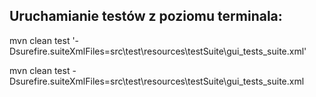 ## **Uruchamianie testów z poziomu terminala:**

mvn clean test '-Dsurefire.suiteXmlFiles=src\test\resources\testSuite\gui_tests_suite.xml'

mvn clean test -Dsurefire.suiteXmlFiles=src\test\resources\testSuite\gui_tests_suite.xml
